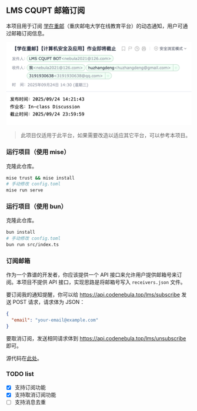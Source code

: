 ## LMS CQUPT 邮箱订阅

本项目用于订阅 [学在重邮](http://lms.tc.cqupt.edu.cn/)（重庆邮电大学在线教育平台）的动态通知，用户可通过邮箱订阅信息。

![alt text](image-1.png)

> 此项目仅适用于此平台，如果需要改造以适应其它平台，可以参考本项目。

### 运行项目（使用 mise）

克隆此仓库。

```bash
mise trust && mise install
# 手动修改 config.toml
mise run serve
```

### 运行项目（使用 bun）

克隆此仓库。

```bash
bun install
# 手动修改 config.toml
bun run src/index.ts
```

### 订阅邮箱

作为一个靠谱的开发者，你应该提供一个 API 接口来允许用户提供邮箱号来订阅。本项目不提供 API 接口，实现思路是将邮箱号写入 `receivers.json` 文件。

要订阅我的通知提醒，你可以给 https://api.codenebula.top/lms/subscribe 发送 POST 请求，请求体为 JSON：

```json
{
  "email": "your-email@example.com"
}
```

要取消订阅，发送相同请求体到 https://api.codenebula.top/lms/unsubscribe 即可。

源代码在[此处](https://github.com/gaojunran/api/blob/main/src/modules/lms/index.ts)。


### TODO list

- [x] 支持订阅功能
- [x] 支持取消订阅功能
- [ ] 支持消息去重
